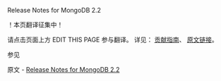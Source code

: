  Release Notes for MongoDB 2.2

 ！本页翻译征集中！

请点击页面上方 EDIT THIS PAGE 参与翻译。
详见：
[贡献指南]( https://github.com/JinMuInfo/MongoDB-Manual-zh/blob/master/CONTRIBUTING.md )、
[原文链接](  https://docs.mongodb.com/manual/release-notes/2.2/  )。

 参见

原文 - [Release Notes for MongoDB 2.2]( https://docs.mongodb.com/manual/release-notes/2.2/ )

